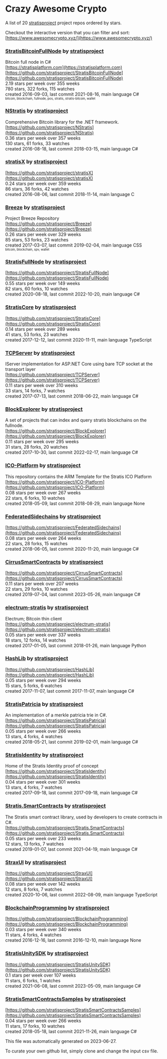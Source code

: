 # Crazy Awesome Crypto
A list of 20 [stratisproject](https://github.com/stratisproject) project repos ordered by stars.  

Checkout the interactive version that you can filter and sort: 
[https://www.awesomecrypto.xyz/](https://www.awesomecrypto.xyz/)  


### [StratisBitcoinFullNode](https://github.com/stratisproject/StratisBitcoinFullNode) by [stratisproject](https://github.com/stratisproject)  
Bitcoin full node in C#  
[https://stratisplatform.com](https://stratisplatform.com)  
[https://github.com/stratisproject/StratisBitcoinFullNode](https://github.com/stratisproject/StratisBitcoinFullNode)  
2.19 stars per week over 355 weeks  
780 stars, 322 forks, 115 watches  
created 2016-09-03, last commit 2021-08-16, main language C#  
<sub><sup>bitcoin, blockchain, fullnode, pos, stratis, stratis-bitcoin, wallet</sup></sub>


### [NStratis](https://github.com/stratisproject/NStratis) by [stratisproject](https://github.com/stratisproject)  
Comprehensive Bitcoin library for the .NET framework.  
[https://github.com/stratisproject/NStratis](https://github.com/stratisproject/NStratis)  
0.36 stars per week over 357 weeks  
130 stars, 61 forks, 33 watches  
created 2016-08-18, last commit 2018-03-15, main language C#  


### [stratisX](https://github.com/stratisproject/stratisX) by [stratisproject](https://github.com/stratisproject)  
  
[https://github.com/stratisproject/stratisX](https://github.com/stratisproject/stratisX)  
0.24 stars per week over 359 weeks  
86 stars, 36 forks, 42 watches  
created 2016-08-06, last commit 2018-11-14, main language C  


### [Breeze](https://github.com/stratisproject/Breeze) by [stratisproject](https://github.com/stratisproject)  
Project Breeze Repository  
[https://github.com/stratisproject/Breeze](https://github.com/stratisproject/Breeze)  
0.26 stars per week over 329 weeks  
85 stars, 53 forks, 23 watches  
created 2017-03-07, last commit 2019-02-04, main language CSS  
<sub><sup>bitcoin, blockchain, spv, wallet</sup></sub>


### [StratisFullNode](https://github.com/stratisproject/StratisFullNode) by [stratisproject](https://github.com/stratisproject)  
  
[https://github.com/stratisproject/StratisFullNode](https://github.com/stratisproject/StratisFullNode)  
0.55 stars per week over 149 weeks  
82 stars, 60 forks, 10 watches  
created 2020-08-18, last commit 2022-10-20, main language C#  


### [StratisCore](https://github.com/stratisproject/StratisCore) by [stratisproject](https://github.com/stratisproject)  
  
[https://github.com/stratisproject/StratisCore](https://github.com/stratisproject/StratisCore)  
0.14 stars per week over 289 weeks  
41 stars, 53 forks, 23 watches  
created 2017-12-12, last commit 2020-11-11, main language TypeScript  


### [TCPServer](https://github.com/stratisproject/TCPServer) by [stratisproject](https://github.com/stratisproject)  
IServer implementation for ASP.NET Core using bare TCP socket at the transport layer  
[https://github.com/stratisproject/TCPServer](https://github.com/stratisproject/TCPServer)  
0.11 stars per week over 310 weeks  
33 stars, 14 forks, 7 watches  
created 2017-07-13, last commit 2018-06-22, main language C#  


### [BlockExplorer](https://github.com/stratisproject/BlockExplorer) by [stratisproject](https://github.com/stratisproject)  
A set of projects that can index and query stratis blockchains on the fullnode.  
[https://github.com/stratisproject/BlockExplorer](https://github.com/stratisproject/BlockExplorer)  
0.11 stars per week over 295 weeks  
31 stars, 28 forks, 20 watches  
created 2017-10-30, last commit 2022-02-17, main language C#  


### [ICO-Platform](https://github.com/stratisproject/ICO-Platform) by [stratisproject](https://github.com/stratisproject)  
This repository contains the ARM Template for the Stratis ICO Platform  
[https://github.com/stratisproject/ICO-Platform](https://github.com/stratisproject/ICO-Platform)  
0.08 stars per week over 267 weeks  
22 stars, 6 forks, 10 watches  
created 2018-05-09, last commit 2018-08-29, main language None  


### [FederatedSidechains](https://github.com/stratisproject/FederatedSidechains) by [stratisproject](https://github.com/stratisproject)  
  
[https://github.com/stratisproject/FederatedSidechains](https://github.com/stratisproject/FederatedSidechains)  
0.08 stars per week over 264 weeks  
22 stars, 28 forks, 15 watches  
created 2018-06-05, last commit 2020-11-20, main language C#  


### [CirrusSmartContracts](https://github.com/stratisproject/CirrusSmartContracts) by [stratisproject](https://github.com/stratisproject)  
  
[https://github.com/stratisproject/CirrusSmartContracts](https://github.com/stratisproject/CirrusSmartContracts)  
0.11 stars per week over 207 weeks  
22 stars, 29 forks, 10 watches  
created 2019-07-04, last commit 2023-05-26, main language C#  


### [electrum-stratis](https://github.com/stratisproject/electrum-stratis) by [stratisproject](https://github.com/stratisproject)  
Electrum; Bitcoin thin client  
[https://github.com/stratisproject/electrum-stratis](https://github.com/stratisproject/electrum-stratis)  
0.05 stars per week over 337 weeks  
18 stars, 12 forks, 14 watches  
created 2017-01-05, last commit 2018-01-26, main language Python  


### [HashLib](https://github.com/stratisproject/HashLib) by [stratisproject](https://github.com/stratisproject)  
  
[https://github.com/stratisproject/HashLib](https://github.com/stratisproject/HashLib)  
0.05 stars per week over 294 weeks  
15 stars, 5 forks, 6 watches  
created 2017-11-07, last commit 2017-11-07, main language C#  


### [StratisPatricia](https://github.com/stratisproject/StratisPatricia) by [stratisproject](https://github.com/stratisproject)  
An implementation of a merkle patricia trie in C#.  
[https://github.com/stratisproject/StratisPatricia](https://github.com/stratisproject/StratisPatricia)  
0.05 stars per week over 266 weeks  
13 stars, 4 forks, 4 watches  
created 2018-05-21, last commit 2019-02-01, main language C#  


### [StratisIdentity](https://github.com/stratisproject/StratisIdentity) by [stratisproject](https://github.com/stratisproject)  
Home of the Stratis Identity proof of concept  
[https://github.com/stratisproject/StratisIdentity](https://github.com/stratisproject/StratisIdentity)  
0.04 stars per week over 301 weeks  
13 stars, 4 forks, 7 watches  
created 2017-09-18, last commit 2017-09-18, main language C#  


### [Stratis.SmartContracts](https://github.com/stratisproject/Stratis.SmartContracts) by [stratisproject](https://github.com/stratisproject)  
The Stratis smart contract library, used by developers to create contracts in C#.  
[https://github.com/stratisproject/Stratis.SmartContracts](https://github.com/stratisproject/Stratis.SmartContracts)  
0.05 stars per week over 233 weeks  
12 stars, 13 forks, 7 watches  
created 2019-01-07, last commit 2021-04-19, main language C#  


### [StraxUI](https://github.com/stratisproject/StraxUI) by [stratisproject](https://github.com/stratisproject)  
  
[https://github.com/stratisproject/StraxUI](https://github.com/stratisproject/StraxUI)  
0.08 stars per week over 142 weeks  
12 stars, 8 forks, 7 watches  
created 2020-10-06, last commit 2022-08-09, main language TypeScript  


### [BlockchainProgramming](https://github.com/stratisproject/BlockchainProgramming) by [stratisproject](https://github.com/stratisproject)  
  
[https://github.com/stratisproject/BlockchainProgramming](https://github.com/stratisproject/BlockchainProgramming)  
0.03 stars per week over 340 weeks  
11 stars, 4 forks, 4 watches  
created 2016-12-16, last commit 2016-12-10, main language None  


### [StratisUnitySDK](https://github.com/stratisproject/StratisUnitySDK) by [stratisproject](https://github.com/stratisproject)  
  
[https://github.com/stratisproject/StratisUnitySDK](https://github.com/stratisproject/StratisUnitySDK)  
0.1 stars per week over 107 weeks  
11 stars, 6 forks, 1 watches  
created 2021-06-08, last commit 2023-05-09, main language C#  


### [StratisSmartContractsSamples](https://github.com/stratisproject/StratisSmartContractsSamples) by [stratisproject](https://github.com/stratisproject)  
  
[https://github.com/stratisproject/StratisSmartContractsSamples](https://github.com/stratisproject/StratisSmartContractsSamples)  
0.04 stars per week over 266 weeks  
11 stars, 17 forks, 10 watches  
created 2018-05-18, last commit 2021-11-26, main language C#  


This file was automatically generated on 2023-06-27.  

To curate your own github list, simply clone and change the input csv file.  